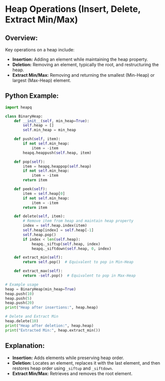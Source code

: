 # **Heap Operations (Insert, Delete, Extract Min/Max)**

## **Overview:**

Key operations on a heap include:
- **Insertion:** Adding an element while maintaining the heap property.
- **Deletion:** Removing an element, typically the root, and restructuring the heap.
- **Extract Min/Max:** Removing and returning the smallest (Min-Heap) or largest (Max-Heap) element.

## **Python Example:**

```python
import heapq

class BinaryHeap:
    def __init__(self, min_heap=True):
        self.heap = []
        self.min_heap = min_heap

    def push(self, item):
        if not self.min_heap:
            item = -item
        heapq.heappush(self.heap, item)

    def pop(self):
        item = heapq.heappop(self.heap)
        if not self.min_heap:
            item = -item
        return item

    def peek(self):
        item = self.heap[0]
        if not self.min_heap:
            item = -item
        return item

    def delete(self, item):
        # Remove item from heap and maintain heap property
        index = self.heap.index(item)
        self.heap[index] = self.heap[-1]
        self.heap.pop()
        if index < len(self.heap):
            heapq._siftup(self.heap, index)
            heapq._siftdown(self.heap, 0, index)

    def extract_min(self):
        return self.pop()  # Equivalent to pop in Min-Heap

    def extract_max(self):
        return -self.pop()  # Equivalent to pop in Max-Heap

# Example usage
heap = BinaryHeap(min_heap=True)
heap.push(10)
heap.push(5)
heap.push(20)
print("Heap after insertions:", heap.heap)

# Delete and Extract Min
heap.delete(10)
print("Heap after deletion:", heap.heap)
print("Extracted Min:", heap.extract_min())
```

## **Explanation:**
- **Insertion:** Adds elements while preserving heap order.
- **Deletion:** Locates an element, replaces it with the last element, and then restores heap order using `_siftup` and `_siftdown`.
- **Extract Min/Max:** Retrieves and removes the root element.

